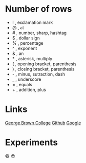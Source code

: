 # Number of rows
  * ! , exclamation mark
  * @ , at
  * \# , number, sharp, hashtag
  * $ , dollar sign
  * % , percentage
  * ^ , exponent
  * & , an
  * \* , asterisk, multiply
  * ( , opening bracket, parenthesis
  * ) , closing bracket, parenthesis
  * \- , minus, sutraction, dash
  * _ , underscore
  * = , equals
  * \+ , addition, plus

# Links
  [George Brown College](https://www.georgebrown.ca/)
  [Github](https://github.com/)
  [Google](https://www.google.ca/)

# Experiments
  😄
  😌
